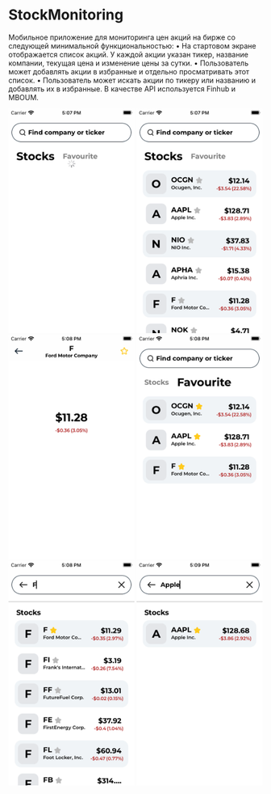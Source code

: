 # StockMonitoring
Мобильное приложение для мониторинга цен акций на бирже со следующей минимальной функциональностью:
• На стартовом экране отображается список акций. У каждой акции указан тикер, название компании, текущая цена и изменение цены за сутки.
• Пользователь может добавлять акции в избранные и отдельно просматривать этот список.
• Пользователь может искать акции по тикеру или названию и добавлять их в избранные.
В качестве API используется Finhub и MBOUM.

<img src="stockScreen/screen1.png" width="250">
<img src="stockScreen/screen2.png" width="250">
<img src="stockScreen/screen3.png" width="250">
<img src="stockScreen/screen4.png" width="250">
<img src="stockScreen/screen5.png" width="250">
<img src="stockScreen/screen6.png" width="250">
